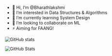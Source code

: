 - 👋 Hi, I’m @Bharathlakshmi
- 👀 I’m interested in Data Structures & Algorithms
- 🌱 I’m currently learning System Design
- 🔭 I’m looking to collaborate on ML
- ⚡ Aiming for FAANG!

![GitHub stats](https://github-readme-stats.vercel.app/api?username=Bharathlakshmi&theme=dark&show_icons=true&&hide=issues,contribs)

![GitHub Stats](https://github-readme-stats.vercel.app/api?username=Bharathlakshmi&theme=radical&show_icons=true&&hide=issues,contribs)
